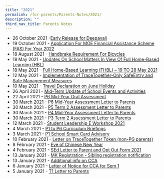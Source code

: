 ```yaml
---
title: "2021"
permalink: /for-parents/Parents-Notes/2021/
description: ""
third_nav_title: Parents Notes
---
```

*   26 October 2021 -[Early Release for Deepavali](/files/PCPS2021090%20-%20Early%20Release%20for%20Deepavali.pdf)
*   19 October 2021 - [Application For MOE Financial Assistance Scheme (FAS) For Year 2022](/files/PCPS2021088%20-%20MOE%20FAS%202022%20Letter.pdf)
*   18 August 2021 - [Handbrake Requirement For Bicycles](https://go.gov.sg/amrules)
*   18 May 2021 - [Updates On School Matters In View Of Full Home-Based Learning (HBL)](/files/PCPS2021044%20-%20Updates%20on%20Sch%20Matters%20in%20view%20of%20FHBL.pdf)
*   18 May 2021 - [Full Home-Based Learning (FHBL) – 19 TO 28 May 2021](/files/PCPS2021043%20-%20FHBL%20Letter%20to%20Parents.pdf)
*   12 May 2021 - [Implementation of TraceTogether-Only SafeEntry and Safe Management Measures](/files/PCPS2021039%20-%20Implementation%20of%20TT%20token%20SafeEntry%20Check%20In%20%20SMM.pdf)
*   10 May 2021 - [Travel Declaration on June Holiday](/files/PCPS2021040%20-%20Letter%20to%20Parents%20on%20Travel%20Declaration.pdf)
*   26 April 2021 - [Mid-Term Update of School Events and Activities](/files/PCPS2021037%20-%20Mid-Term%20Update%20of%20School%20Events%20and%20Activities.pdf)
*   22 April 2021 - [P6 Mid-Year Oral Assessment](/files/PCPS2021036%20-%20P6%20Mid-Year%20Oral%20Assessment.pdf)
*   30 March 2021 - [P6 Mid-Year Assessment Letter to Parents](/files/PCPS2021032%20-%20P6%20Mid-Year%20Assessment%20Letter%20to%20Parents.pdf)
*   30 March 2021 - [P5 Term 2 Assessment Letter to Parents](/files/PCPS2021031%20-%20P5%20Term%202%20Assessment%20Letter%20to%20Parents.pdf)
*   30 March 2021 - [P4 Mid-Year Assessment Letter to Parents](/files/PCPS2021030%20-%20P4%20Mid-Year%20Assessment%20Letter%20to%20Parents.pdf)
*   30 March 2021 - [P3 Term 2 Assessment Letter to Parents](/files/PCPS2021029%20-%20P3%20Term%202%20Assessment%20Letter%20to%20Parents.pdf)
*   12 March 2021 - [Student Leadership E Workshop 2021](/files/PCPS2021022%20-%20Student%20Leadership%20E%20Workshop%202021.pdf)
*   4 March 2021 - [P1 to P6 Curriculum Briefings](/files/PCPS2021018%20-%20P1%20to%20P6%20Curriculum%20Briefings.pdf)
*   3 March 2021 - [P1 School Smart Card Advisory](/files/PCPS2021019%20-%20P1%20School%20Smart%20Card%20Advisory.pdf)
*   10 February 2021 - [Letter on TraceTogether Token (non-PG parents)](/files/PCPS2021016%20-%20Letter%20on%20TraceTogether%20Token%20non-PG%20parents.pdf)
*   8 February 2021 - [Eve of Chinese New Year](/files/PCPS2021015%20-%20Eve%20of%20Chinese%20New%20Year.pdf)
*   4 February 2021 - [SEd Letter to Parent and Opt Out Form 2021](/files/PCPS2021011%20-%20SEd%20Letter%20to%20Parent%20and%20Opt%20Out%20Form%202021.pdf)
*   13 January 2021 - [MK Registration - Sibling registration notification](/files/PCPS2021008%20-%20MK%20Registration%20-%20Sibling%20registration%20notification.pdf)
*   13 January 2021 - [Additional info on CCA](/files/PCPS2021007%20-%20Additional%20info%20on%20CCA.pdf)
*   6 January 2021 - [Letter of Notice for CCA for Sem 1](/files/PCPS2021004%20-%20Letter%20of%20Notice%20for%20CCA%20for%20Sem%201.pdf)
*   5 January 2021 - [T1 Letter to Parents](/files/PCPS2021001%20-%20T1%20Letter%20to%20Parents.pdf)